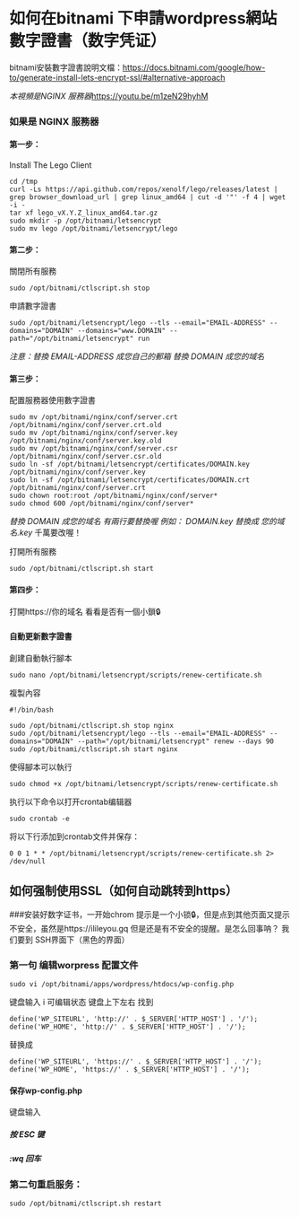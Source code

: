 # 如何在bitnami 下申請wordpress網站 數字證書（数字凭证）
    
bitnami安裝數字證書說明文檔：https://docs.bitnami.com/google/how-to/generate-install-lets-encrypt-ssl/#alternative-approach

*本視頻是NGINX 服務器*https://youtu.be/m1zeN29hyhM

### 如果是 NGINX 服務器
#### 第一步：
Install The Lego Client
```
cd /tmp
curl -Ls https://api.github.com/repos/xenolf/lego/releases/latest | grep browser_download_url | grep linux_amd64 | cut -d '"' -f 4 | wget -i -
tar xf lego_vX.Y.Z_linux_amd64.tar.gz
sudo mkdir -p /opt/bitnami/letsencrypt
sudo mv lego /opt/bitnami/letsencrypt/lego
```


#### 第二步：
關閉所有服務
```
sudo /opt/bitnami/ctlscript.sh stop
```

申請數字證書
```
sudo /opt/bitnami/letsencrypt/lego --tls --email="EMAIL-ADDRESS" --domains="DOMAIN" --domains="www.DOMAIN" --path="/opt/bitnami/letsencrypt" run
```
*注意：替換 EMAIL-ADDRESS 成您自己的郵箱  替換 DOMAIN 成您的域名*


#### 第三步：
配置服務器使用數字證書

```
sudo mv /opt/bitnami/nginx/conf/server.crt /opt/bitnami/nginx/conf/server.crt.old
sudo mv /opt/bitnami/nginx/conf/server.key /opt/bitnami/nginx/conf/server.key.old
sudo mv /opt/bitnami/nginx/conf/server.csr /opt/bitnami/nginx/conf/server.csr.old
sudo ln -sf /opt/bitnami/letsencrypt/certificates/DOMAIN.key /opt/bitnami/nginx/conf/server.key
sudo ln -sf /opt/bitnami/letsencrypt/certificates/DOMAIN.crt /opt/bitnami/nginx/conf/server.crt
sudo chown root:root /opt/bitnami/nginx/conf/server*
sudo chmod 600 /opt/bitnami/nginx/conf/server*
```
*替換 DOMAIN 成您的域名 有兩行要替換喔  例如： DOMAIN.key 替換成 您的域名.key* 千萬要改喔！



打開所有服務
```
sudo /opt/bitnami/ctlscript.sh start
```
#### 第四步：

打開https://你的域名  看看是否有一個小鎖🔒


#### 自動更新數字證書
創建自動執行腳本
```
sudo nano /opt/bitnami/letsencrypt/scripts/renew-certificate.sh
```
複製內容
```
#!/bin/bash

sudo /opt/bitnami/ctlscript.sh stop nginx
sudo /opt/bitnami/letsencrypt/lego --tls --email="EMAIL-ADDRESS" --domains="DOMAIN" --path="/opt/bitnami/letsencrypt" renew --days 90
sudo /opt/bitnami/ctlscript.sh start nginx
```


使得腳本可以執行

```
sudo chmod +x /opt/bitnami/letsencrypt/scripts/renew-certificate.sh
```

执行以下命令以打开crontab编辑器
```
sudo crontab -e
```
将以下行添加到crontab文件并保存：
```
0 0 1 * * /opt/bitnami/letsencrypt/scripts/renew-certificate.sh 2> /dev/null
```
## 如何强制使用SSL（如何自动跳转到https）
###安装好数字证书，一开始chrom 提示是一个小锁🔒，但是点到其他页面又提示不安全，虽然是https://ilileyou.gq 但是还是有不安全的提醒。是怎么回事呐？
我们要到 SSH界面下（黑色的界面）

### 第一句 编辑worpress 配置文件
```
sudo vi /opt/bitnami/apps/wordpress/htdocs/wp-config.php
```
键盘输入 i 可编辑状态
键盘上下左右 找到
```
define('WP_SITEURL', 'http://' . $_SERVER['HTTP_HOST'] . '/');
define('WP_HOME', 'http://' . $_SERVER['HTTP_HOST'] . '/');
```
替换成
```
define('WP_SITEURL', 'https://' . $_SERVER['HTTP_HOST'] . '/');
define('WP_HOME', 'https://' . $_SERVER['HTTP_HOST'] . '/');
```
#### 保存wp-config.php
 键盘输入
##### 按 ESC 键

#####  :wq      回车

### 第二句重启服务：

```
sudo /opt/bitnami/ctlscript.sh restart
```
